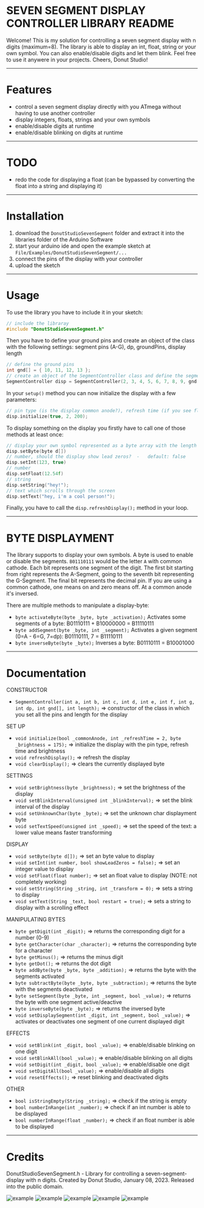 # SEVEN SEGMENT DISPLAY CONTROLLER LIBRARY README
Welcome!
This is my solution for controlling a seven segment display with n digits (maximum=8).
The library is able to display an int, float, string or your own symbol. You can also enable/disable digits and let them blink.
Feel free to use it anywere in your projects.
Cheers, Donut Studio!


***
# Features
- control a seven segment display directly with you ATmega without having to use another controller
- display integers, floats, strings and your own symbols
- enable/disable digits at runtime
- enable/disable blinking on digits at runtime


***
# TODO
- redo the code for displaying a float (can be bypassed by converting the float into a string and displaying it)


***
# Installation
1. download the `DonutStudioSevenSegment` folder and extract it into the libraries folder of the Arduino Software
2. start your arduino ide and open the example sketch at `File/Examples/DonutStudioSevenSegment/...`
3. connect the pins of the display with your controller
4. upload the sketch


***
# Usage
To use the library you have to include it in your sketch:
```cpp
// include the libraray
#include "DonutStudioSevenSegment.h"
```

Then you have to define your ground pins and create an object of the class with the following settings: segment pins (A-G), dp, groundPins, display length
```cpp
// define the ground pins
int gnd[] = { 10, 11, 12, 13 };
// create an object of the SegmentController class and define the segment, ground pins and display length.
SegmentController disp = SegmentController(2, 3, 4, 5, 6, 7, 8, 9, gnd, 4);
```

In your `setup()` method you can now initialize the display with a few parameters:
```cpp
// pin type (is the display common anode?), refresh time (if you see flickering reduce this value), brightness(0-255)
disp.initialize(true, 2, 200);
```

To display something on the display you firstly have to call one of those methods at least once:
```cpp
// display your own symbol represented as a byte array with the length of your display length
disp.setByte(byte d[])
// number, should the display show lead zeros?  -   default: false
disp.setInt(123, true)
// number
disp.setFloat(12.54f)
// string
disp.setString("hey!");
// text which scrolls through the screen
disp.setText("hey, i'm a cool person!");
```
Finally, you have to call the `disp.refreshDisplay();` method in your loop.


***
# BYTE DISPLAYMENT
The library supports to display your own symbols.
A byte is used to enable or disable the segments.
`B01110111` would be the letter `A` with common cathode.
Each bit represents one segment of the digit.
The first bit starting from right represents the A-Segment, going to the seventh bit representing the G-Segment. The final bit represents the decimal pin.
If you are using a common cathode, one means on and zero means off.
At a common anode it's inversed.

There are multiple methods to manipulate a display-byte:
- `byte activateByte(byte _byte, byte _activation);` Activates some segments of a byte: B01110111 + B10000000 = B11110111
- `byte addSegment(byte _byte, int _segment);` Activates a given segment (0=A - 6=G, 7=dp): B01110111, 7 = B11110111
- `byte inverseByte(byte _byte);` Inverses a byte: B01110111 = B10001000


***
# Documentation
CONSTRUCTOR
- `SegmentController(int a, int b, int c, int d, int e, int f, int g, int dp, int gnd[], int length);` => constructor of the class in which you set all the pins and length for the display

SET UP
- `void initialize(bool _commonAnode, int _refreshTime = 2, byte _brightness = 175);` => initialize the display with the pin type, refresh time and brightness
- `void refreshDisplay();` => refresh the display
- `void clearDisplay();` => clears the currently displayed byte

SETTINGS
- `void setBrightness(byte _brightness);` => set the brightness of the display 
- `void setBlinkInterval(unsigned int _blinkInterval);` => set the blink interval of the display
- `void setUnknownChar(byte _byte);` => set the unknown char displayment byte
- `void setTextSpeed(unsigned int _speed);` => set the speed of the text: a lower value means faster transforming

DISPLAY
- `void setByte(byte d[]);` => set an byte value to display
- `void setInt(int number, bool showLeadZeros = false);` => set an integer value to display
- `void setFloat(float number);` => set an float value to display (NOTE: not completely working)
- `void setString(String _string, int _transform = 0);` => sets a string to display
- `void setText(String _text, bool restart = true);` => sets a string to display with a scrolling effect

MANIPULATING BYTES
- `byte getDigit(int _digit);` => returns the corresponding digit for a number (0-9)
- `byte getCharacter(char _character);` => returns the corresponding byte for a character
- `byte getMinus();` => returns the minus digit
- `byte getDot();` => returns the dot digit
- `byte addByte(byte _byte, byte _addition);` => returns the byte with the segments activated
- `byte subtractByte(byte _byte, byte _subtraction);` => returns the byte with the segments deactivated
- `byte setSegment(byte _byte, int _segment, bool _value);` => returns the byte with one segment active/deactive
- `byte inverseByte(byte _byte);` => returns the inversed byte
- `void setDisplaySegment(int _digit, int _segment, bool _value);` => activates or deactivates one segment of one current displayed digit

EFFECTS
- `void setBlink(int _digit, bool _value);` => enable/disable blinking on one digit
- `void setBlinkAll(bool _value);` => enable/disable blinking on all digits
- `void setDigit(int _digit, bool _value);` => enable/disable one digit
- `void setDigitAll(bool _value);` => enable/disable all digits
- `void resetEffects();` => reset blinking and deactivated digits

OTHER
- `bool isStringEmpty(String _string);` => check if the string is empty
- `bool numberInRange(int _number);` => check if an int number is able to be displayed
- `bool numberInRange(float _number);` => check if an float number is able to be displayed

***
# Credits
DonutStudioSevenSegment.h - Library for controlling a seven-segment-display with n digits.
Created by Donut Studio, January 08, 2023.
Released into the public domain.

![example](https://github.com/Donut-Studio/Arduino-Seven-Segment-Controller/blob/main/assets/int.gif)
![example](https://github.com/Donut-Studio/Arduino-Seven-Segment-Controller/blob/main/assets/float.gif)
![example](https://github.com/Donut-Studio/Arduino-Seven-Segment-Controller/blob/main/assets/byte.gif)
![example](https://github.com/Donut-Studio/Arduino-Seven-Segment-Controller/blob/main/assets/string.gif)
![example](https://github.com/Donut-Studio/Arduino-Seven-Segment-Controller/blob/main/assets/text.gif)
